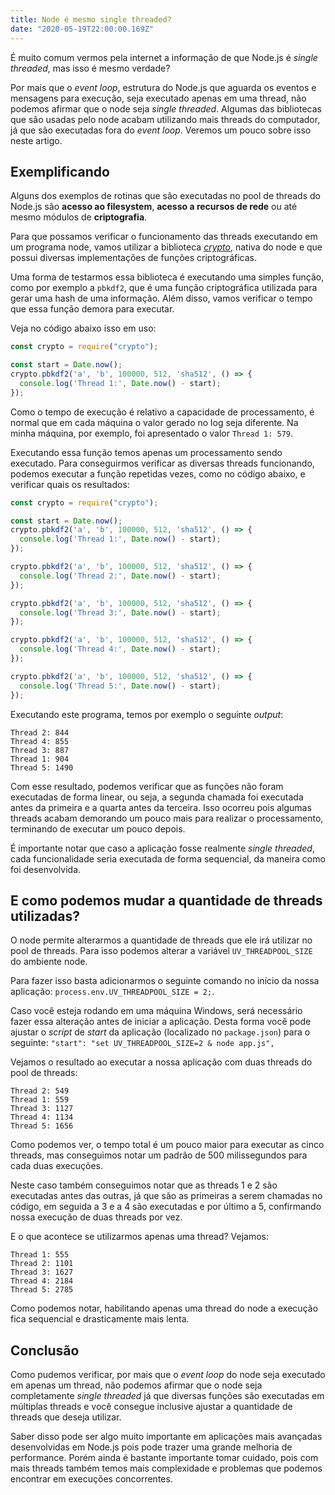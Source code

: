 ```yaml
---
title: Node é mesmo single threaded?
date: "2020-05-19T22:00:00.169Z"
---
```


É muito comum vermos pela internet a informação de que Node.js é _single threaded_, mas isso é mesmo verdade?

Por mais que o _event loop_, estrutura do Node.js que aguarda os eventos e mensagens para execução, seja executado apenas em uma thread, não podemos afirmar que o node seja _single threaded_. Algumas das bibliotecas que são usadas pelo node acabam utilizando mais threads do computador, já que são executadas fora do _event loop_. Veremos um pouco sobre isso neste artigo.

## Exemplificando

Alguns dos exemplos de rotinas que são executadas no pool de threads do Node.js são __acesso ao filesystem__, __acesso a recursos de rede__ ou até mesmo módulos de __criptografia__.

Para que possamos verificar o funcionamento das threads executando em um programa node, vamos utilizar a biblioteca [_crypto_](https://github.com/nodejs/node/blob/master/lib/crypto.js), nativa do node e que possui diversas implementações de funções criptográficas.

Uma forma de testarmos essa biblioteca é executando uma simples função, como por exemplo a `pbkdf2`, que é uma função criptográfica utilizada para gerar uma hash de uma informação. Além disso, vamos verificar o tempo que essa função demora para executar.

Veja no código abaixo isso em uso:

```javascript
const crypto = require("crypto");

const start = Date.now();
crypto.pbkdf2('a', 'b', 100000, 512, 'sha512', () => {
  console.log('Thread 1:', Date.now() - start);
});
```

Como o tempo de execução é relativo a capacidade de processamento, é normal que em cada máquina o valor gerado no log seja diferente. Na minha máquina, por exemplo, foi apresentado o valor `Thread 1: 579`.

Executando essa função temos apenas um processamento sendo executado. Para conseguirmos verificar as diversas threads funcionando, podemos executar a função repetidas vezes, como no código abaixo, e verificar quais os resultados:

```javascript
const crypto = require("crypto");

const start = Date.now();
crypto.pbkdf2('a', 'b', 100000, 512, 'sha512', () => {
  console.log('Thread 1:', Date.now() - start);
});

crypto.pbkdf2('a', 'b', 100000, 512, 'sha512', () => {
  console.log('Thread 2:', Date.now() - start);
});

crypto.pbkdf2('a', 'b', 100000, 512, 'sha512', () => {
  console.log('Thread 3:', Date.now() - start);
});

crypto.pbkdf2('a', 'b', 100000, 512, 'sha512', () => {
  console.log('Thread 4:', Date.now() - start);
});

crypto.pbkdf2('a', 'b', 100000, 512, 'sha512', () => {
  console.log('Thread 5:', Date.now() - start);
});
```

Executando este programa, temos por exemplo o seguinte _output_:

```
Thread 2: 844
Thread 4: 855
Thread 3: 887
Thread 1: 904
Thread 5: 1490
```

Com esse resultado, podemos verificar que as funções não foram executadas de forma linear, ou seja, a segunda chamada foi executada antes da primeira e a quarta antes da terceira. Isso ocorreu pois algumas threads acabam demorando um pouco mais para realizar o processamento, terminando de executar um pouco depois.

É importante notar que caso a aplicação fosse realmente _single threaded_, cada funcionalidade seria executada de forma sequencial, da maneira como foi desenvolvida.

## E como podemos mudar a quantidade de threads utilizadas?

O node permite alterarmos a quantidade de threads que ele irá utilizar no pool de threads. Para isso podemos alterar a variável `UV_THREADPOOL_SIZE` do ambiente node.

Para fazer isso basta adicionarmos o seguinte comando no início da nossa aplicação: `process.env.UV_THREADPOOL_SIZE = 2;`.

Caso você esteja rodando em uma máquina Windows, será necessário fazer essa alteração antes de iniciar a aplicação. Desta forma você pode ajustar o _script_ de _start_ da aplicação (localizado no `package.json`) para o seguinte: `"start": "set UV_THREADPOOL_SIZE=2 & node app.js",`

Vejamos o resultado ao executar a nossa aplicação com duas threads do pool de threads:

```
Thread 2: 549
Thread 1: 559
Thread 3: 1127
Thread 4: 1134
Thread 5: 1656
```

Como podemos ver, o tempo total é um pouco maior para executar as cinco threads, mas conseguimos notar um padrão de 500 milissegundos para cada duas execuções.

Neste caso também conseguimos notar que as threads 1 e 2 são executadas antes das outras, já que são as primeiras a serem chamadas no código, em seguida a 3 e a 4 são executadas e por último a 5, confirmando nossa execução de duas threads por vez.

E o que acontece se utilizarmos apenas uma thread? Vejamos:

```
Thread 1: 555
Thread 2: 1101
Thread 3: 1627
Thread 4: 2184
Thread 5: 2785
```

Como podemos notar, habilitando apenas uma thread do node a execução fica sequencial e drasticamente mais lenta.

## Conclusão

Como pudemos verificar, por mais que o _event loop_ do node seja executado em apenas um thread, não podemos afirmar que o node seja completamente _single threaded_ já que diversas funções são executadas em múltiplas threads e você consegue inclusive ajustar a quantidade de threads que deseja utilizar.

Saber disso pode ser algo muito importante em aplicações mais avançadas desenvolvidas em Node.js pois pode trazer uma grande melhoria de performance. Porém ainda é bastante importante tomar cuidado, pois com mais threads também temos mais complexidade e problemas que podemos encontrar em execuções concorrentes.